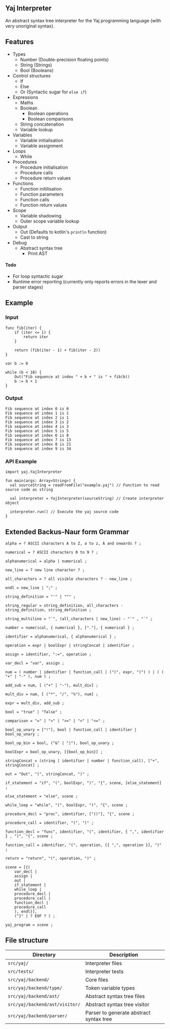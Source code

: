 ## Yaj Interpreter

An abstract syntax tree interpreter for the Yaj programming language (with very unoriginal syntax).
  
## Features
 
- Types
  - Number (Double-precision floating points)
  - String (Strings)
  - Bool (Booleans)
- Control structures
  - If
  - Else
  - Or (Syntactic sugar for `else if`)
- Expressions
  - Maths
  - Boolean
    - Boolean operations
    - Boolean comparisons
  - String concatenation
  - Variable lookup
- Variables
  - Variable initialisation
  - Variable assignment
- Loops
  - While
- Procedures
  - Procedure initialisation
  - Procedure calls
  - Procedure return values
- Functions
  - Function initilisation
  - Function parameters
  - Function calls
  - Function return values
- Scope
  - Variable shadowing
  - Outer scope variable lookup
- Output
  - Out (Defaults to kotlin's `println` function)
  - Cast to string
- Debug
  - Abstract syntax tree
    - Print AST

#### Todo
- For loop syntactic sugar
- Runtime error reporting (currently only reports errors in the lexer and parser stages)

## Example

### Input
```
func fib(iter) {
    if (iter <= 1) {
        return iter
    }

    return (fib(iter - 1) + fib(iter - 2))
}

var b := 0

while (b < 10) {
    Out("Fib sequence at index " + b + " is " + fib(b))
    b := b + 1
}
```

### Output
```
Fib sequence at index 0 is 0
Fib sequence at index 1 is 1
Fib sequence at index 2 is 1
Fib sequence at index 3 is 2
Fib sequence at index 4 is 3
Fib sequence at index 5 is 5
Fib sequence at index 6 is 8
Fib sequence at index 7 is 13
Fib sequence at index 8 is 21
Fib sequence at index 9 is 34
```

### API Example

```
import yaj.YajInterpreter

fun main(args: Array<String>) {
  val sourceString = readFromFile("example.yaj") // Function to read source code as string
  
  val interpreter = YajInterpreter(sourceString) // Create interpreter object
  
  interpreter.run() // Execute the yaj source code
}
```

## Extended Backus-Naur form Grammar
```
alpha = ? ASCII characters A to Z, a to z, À and onwards ? ;

numerical = ? ASCII characters 0 to 9 ? ;

alphanumerical = alpha | numerical ;

new_line = ? new line character ? ;

all_characters = ? all visible characters ? - new_line ;

endl = new_line | ";" ;

string_definition = "'" | """ ;

string_regular = string_definition, all_characters - string_definition, string_definition ;

string_multiline = "`", (all_characters | new_line) - "`" , "`" ;

number = numerical, { numerical }, ["."], { numerical } ;

identifier = alphanumerical, { alphanumerical } ;

operation = expr | boolExpr | stringConcat | identifier ;

assign = identifier, ":=", operation ;

var_decl = "var", assign ;

num = ( number | identifier | function_call | ("(", expr, ")") ) | ( ( "+" | "-" ), num ) ;

add_sub = num, [ ("+" | "-"), mult_div] ;
  
mult_div = num, [ ("*", "/", "%"), num] ;

expr = mult_div, add_sub ;

bool = "true" | "false" ;

comparison = "=" | ">" | ">=" | "<" | "<=" ;

bool_op_unary = ["!"], bool | function_call | identifier | bool_op_unary ;

bool_op_bin = bool, ("&" | "|"), bool_op_unary ;

boolExpr = bool_op_unary, [{bool_op_bin}] ;

stringConcat = (string | identifier | number | function_call), ["+", stringConcat] ;

out = "Out", "(", stringConcat, ")" ;

if_statement = "if", "(", boolExpr, ")", "{", scene, [else_statement] ;

else_statement = "else", scene ;

while_loop = "while", "(", boolExpr, ")", "{", scene ;

procedure_decl = "proc", identifier, ["()"], "{", scene ;

procedure_call = identifier, "(", ")" ;

function_decl = "func", identifier, "(", identifier, { ",", identifier } , ")", "{", scene ;

function_call = identifier, "(", operation, [{ ",", operation }], ")" ;

return = "return", "(", operation, ")" ;

scene = [{(
    var_decl | 
    assign | 
    out | 
    if_statement | 
    while_loop | 
    procedure_decl |
    procedure_call |
    function_decl |
    procedure_call
    ), endl}], 
    ("}" | ? EOF ? ) ;

yaj_program = scene ;
```

## File structure

| Directory                      | Description                             |
| ------------------------------ | --------------------------------------- |
| `src/yaj/`                     | Interpreter files                       |
| `src/tests/`                   | Interpreter tests                       |
| `src/yaj/backend/`             | Core files                              |
| `src/yaj/backend/type/`        | Token variable types                    |
| `src/yaj/backend/ast/`         | Abstract syntax tree files              |
| `src/yaj/backend/ast/visitor/` | Abstract syntax tree visitor            |
| `src/yaj/backend/parser/`      | Parser to generate abstract syntax tree |
